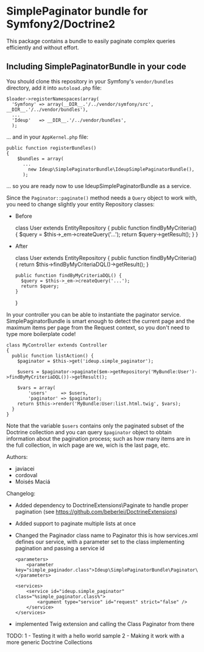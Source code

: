 # SimplePaginator bundle for Symfony2/Doctrine2

This package contains a bundle to easily paginate complex queries efficiently and without effort.

## Including SimplePaginatorBundle in your code

You should clone this repository in your Symfony's `vendor/bundles` directory, add it into `autoload.php` file:

    
    $loader->registerNamespaces(array(
      'Symfony' => array(__DIR__.'/../vendor/symfony/src', __DIR__.'/../vendor/bundles'),
      ...
      'Ideup'   => __DIR__.'/../vendor/bundles',
      );

... and in your `AppKernel.php` file:

    public function registerBundles()
    {
        $bundles = array(
          ...
            new Ideup\SimplePaginatorBundle\IdeupSimplePaginatorBundle(),
          );

... so you are ready now to use IdeupSimplePaginatorBundle as a service.

Since the `Paginator::paginate()` method needs a `Query` object to work with, you need to change slightly your entity Repository classes:

  * Before

      class User extends EntityRepository 
      {
        public function findByMyCriteria() {
          $query = $this->_em->createQuery('...');
          return $query->getResult();
        }
      }

  * After

      class User extends EntityRepository 
      {
        public function findByMyCriteria() {
          return $this->findByMyCriteriaDQL()->getResult();
        }

        public function findByMyCriteriaDQL() {
          $query = $this->_em->createQuery('...');
          return $query;
        }
      }

In your controller you can be able to instantiate the paginator service. SimplePaginatorBundle is smart enough to
detect the current page and the maximum items per page from the Request context, so you don't need to type more 
boilerplate code!

    class MyController extends Controller
    {
      public function listAction() {
        $paginator = $this->get('ideup.simple_paginator');

        $users = $paginator->paginate($em->getRepository('MyBundle:User')->findByMyCriteriaDQL())->getResult();

        $vars = array(
            'users'     => $users,
            'paginator' => $paginator);
        return $this->render('MyBundle:User:list.html.twig', $vars);
      }
    }

Note that the variable `$users` contains only the paginated subset of the Doctrine collection and you can query
`$paginator` object to obtain information about the pagination process; such as how many items are in the full
collection, in wich page are we, wich is the last page, etc.


Authors:
 - javiacei
 - cordoval
 - Moisés Maciá

Changelog:
 - Added dependency to DoctrineExtensions\Paginate to handle proper pagination (see https://github.com/beberlei/DoctrineExtensions)
 - Added support to paginate multiple lists at once
 - Changed the Paginador class name to Paginator
   this is how services.xml defines our service, with a parameter set to the class implementing pagination and passing a service id
 
       <parameters>
           <parameter key="simple_paginador.class">Ideup\SimplePaginatorBundle\Paginator\Paginator</parameter>
       </parameters>
 
       <services>
           <service id="ideup.simple_paginator" class="%simple_paginator.class%">
               <argument type="service" id="request" strict="false" />
           </service>
       </services>
 
 - implemented Twig extension and calling the Class Paginator from there

TODO:
  1 - Testing it with a hello world sample
  2 - Making it work with a more generic Doctrine Collections

